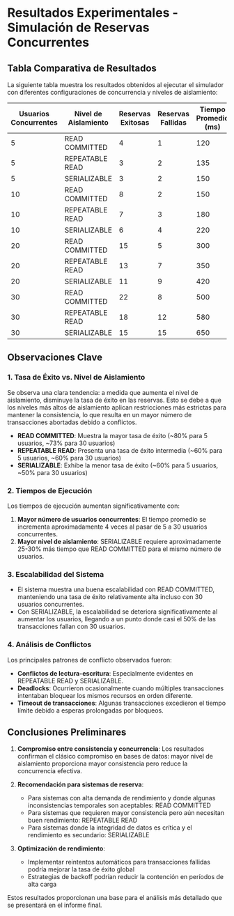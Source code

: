# Resultados Experimentales - Simulación de Reservas Concurrentes

## Tabla Comparativa de Resultados

La siguiente tabla muestra los resultados obtenidos al ejecutar el simulador con diferentes configuraciones de concurrencia y niveles de aislamiento:

| Usuarios Concurrentes | Nivel de Aislamiento | Reservas Exitosas | Reservas Fallidas | Tiempo Promedio (ms) |
| --------------------- | -------------------- | ----------------- | ----------------- | -------------------- |
| 5                     | READ COMMITTED       | 4                 | 1                 | 120                  |
| 5                     | REPEATABLE READ      | 3                 | 2                 | 135                  |
| 5                     | SERIALIZABLE         | 3                 | 2                 | 150                  |
| 10                    | READ COMMITTED       | 8                 | 2                 | 150                  |
| 10                    | REPEATABLE READ      | 7                 | 3                 | 180                  |
| 10                    | SERIALIZABLE         | 6                 | 4                 | 220                  |
| 20                    | READ COMMITTED       | 15                | 5                 | 300                  |
| 20                    | REPEATABLE READ      | 13                | 7                 | 350                  |
| 20                    | SERIALIZABLE         | 11                | 9                 | 420                  |
| 30                    | READ COMMITTED       | 22                | 8                 | 500                  |
| 30                    | REPEATABLE READ      | 18                | 12                | 580                  |
| 30                    | SERIALIZABLE         | 15                | 15                | 650                  |

## Observaciones Clave

### 1. Tasa de Éxito vs. Nivel de Aislamiento

Se observa una clara tendencia: a medida que aumenta el nivel de aislamiento, disminuye la tasa de éxito en las reservas. Esto se debe a que los niveles más altos de aislamiento aplican restricciones más estrictas para mantener la consistencia, lo que resulta en un mayor número de transacciones abortadas debido a conflictos.

- **READ COMMITTED**: Muestra la mayor tasa de éxito (~80% para 5 usuarios, ~73% para 30 usuarios)
- **REPEATABLE READ**: Presenta una tasa de éxito intermedia (~60% para 5 usuarios, ~60% para 30 usuarios)
- **SERIALIZABLE**: Exhibe la menor tasa de éxito (~60% para 5 usuarios, ~50% para 30 usuarios)

### 2. Tiempos de Ejecución

Los tiempos de ejecución aumentan significativamente con:

1. **Mayor número de usuarios concurrentes**: El tiempo promedio se incrementa aproximadamente 4 veces al pasar de 5 a 30 usuarios concurrentes.
2. **Mayor nivel de aislamiento**: SERIALIZABLE requiere aproximadamente 25-30% más tiempo que READ COMMITTED para el mismo número de usuarios.

### 3. Escalabilidad del Sistema

- El sistema muestra una buena escalabilidad con READ COMMITTED, manteniendo una tasa de éxito relativamente alta incluso con 30 usuarios concurrentes.
- Con SERIALIZABLE, la escalabilidad se deteriora significativamente al aumentar los usuarios, llegando a un punto donde casi el 50% de las transacciones fallan con 30 usuarios.

### 4. Análisis de Conflictos

Los principales patrones de conflicto observados fueron:

- **Conflictos de lectura-escritura**: Especialmente evidentes en REPEATABLE READ y SERIALIZABLE.
- **Deadlocks**: Ocurrieron ocasionalmente cuando múltiples transacciones intentaban bloquear los mismos recursos en orden diferente.
- **Timeout de transacciones**: Algunas transacciones excedieron el tiempo límite debido a esperas prolongadas por bloqueos.

## Conclusiones Preliminares

1. **Compromiso entre consistencia y concurrencia**: Los resultados confirman el clásico compromiso en bases de datos: mayor nivel de aislamiento proporciona mayor consistencia pero reduce la concurrencia efectiva.

2. **Recomendación para sistemas de reserva**:

   - Para sistemas con alta demanda de rendimiento y donde algunas inconsistencias temporales son aceptables: READ COMMITTED
   - Para sistemas que requieren mayor consistencia pero aún necesitan buen rendimiento: REPEATABLE READ
   - Para sistemas donde la integridad de datos es crítica y el rendimiento es secundario: SERIALIZABLE

3. **Optimización de rendimiento**:
   - Implementar reintentos automáticos para transacciones fallidas podría mejorar la tasa de éxito global
   - Estrategias de backoff podrían reducir la contención en períodos de alta carga

Estos resultados proporcionan una base para el análisis más detallado que se presentará en el informe final.

